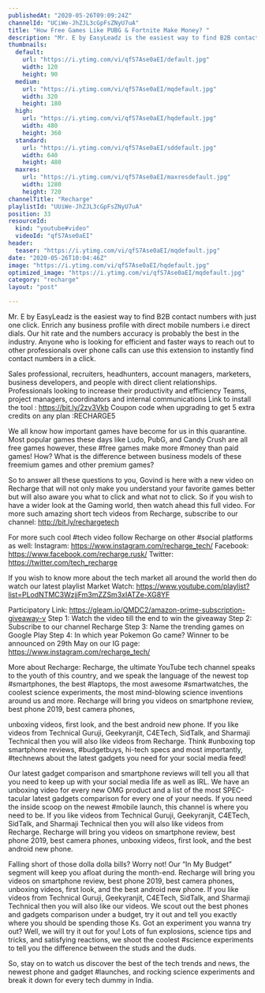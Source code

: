```yaml
---
publishedAt: "2020-05-26T09:09:24Z"
channelId: "UCiWe-JhZJL3cGpFsZNyU7uA"
title: "How Free Games Like PUBG & Fortnite Make Money? ​"
description: "Mr. E by EasyLeadz is the easiest way to find B2B contact numbers with just one click. Enrich any business profile with direct mobile numbers i.e direct dials.\nOur hit rate and the numbers accuracy is probably the best in the industry.\nAnyone who is looking for efficient and faster ways to reach out to other professionals over phone calls can use this extension to instantly find contact numbers in a click.\n\nSales professional, recruiters, headhunters, account managers, marketers, business developers, and people with direct client relationships.\nProfessionals looking to increase their productivity and efficiency\nTeams, project managers, coordinators and internal communications\nLink to install the tool : https://bit.ly/2zv3Vkb\nCoupon code when upgrading to get 5 extra credits on any plan :RECHARGE5\n\nWe all know how important games have become for us in this quarantine. Most popular games these days like Ludo, PubG, and Candy Crush are all free games however, these #free games make more #money than paid games! How? What is the difference between business models of these freemium games and other premium games?\n\nSo to answer all these questions to you, Govind is here with a new video on Recharge that will not only make you understand your favorite games better but will also aware you what to click and what not to click. So if you wish to have a wider look at the Gaming world, then watch ahead this full video. For more such amazing short tech videos from Recharge, subscribe to our channel: http://bit.ly/rechargetech\n\nFor more such cool #tech video follow Recharge on other #social platforms as well: Instagram: https://www.instagram.com/recharge_tech/ Facebook: https://www.facebook.com/recharge.rusk/ Twitter: https://twitter.com/tech_recharge\n\nIf you wish to know more about the tech market all around the world then do watch our latest playlist Market Watch: https://www.youtube.com/playlist?list=PLodNTMC3WzjjFm3mZZSm3xIATZe-XG8YF\n\nParticipatory Link: https://gleam.io/QMDC2/amazon-prime-subscription-giveaway-v\nStep 1: Watch the video till the end to win the giveaway\nStep 2: Subscribe to our channel Recharge\nStep 3: Name the trending games on Google Play\nStep 4: In which year Pokemon Go came? Winner to be announced on 29th May on our IG page: https://www.instagram.com/recharge_tech/\n\nMore about Recharge: Recharge, the ultimate YouTube tech channel speaks to the youth of this country, and we speak the language of the newest top #smartphones, the best #laptops, the most awesome #smartwatches, the coolest science experiments, the most mind-blowing science inventions around us and more. Recharge will bring you videos on smartphone review, best phone 2019, best camera phones,\n\nunboxing videos, first look, and the best android new phone. If you like videos from Technical Guruji, Geekyranjit, C4ETech, SidTalk, and Sharmaji Technical then you will also like videos from Recharge. Think #unboxing top smartphone reviews, #budgetbuys, hi-tech specs and most importantly, #technews about the latest gadgets you need for your social media feed!\n\nOur latest gadget comparison and smartphone reviews will tell you all that you need to keep up with your social media life as well as IRL. We have an unboxing video for every new OMG product and a list of the most SPEC-tacular latest gadgets comparison for every one of your needs. If you need the inside scoop on the newest #mobile launch, this channel is where you need to be. If you like videos from Technical Guruji, Geekyranjit, C4ETech, SidTalk, and Sharmaji Technical then you will also like videos from Recharge. Recharge will bring you videos on smartphone review, best phone 2019, best camera phones, unboxing videos, first look, and the best android new phone.\n\nFalling short of those dolla dolla bills? Worry not! Our “In My Budget” segment will keep you afloat during the month-end. Recharge will bring you videos on smartphone review, best phone 2019, best camera phones, unboxing videos, first look, and the best android new phone. If you like videos from Technical Guruji, Geekyranjit, C4ETech, SidTalk, and Sharmaji Technical then you will also like our videos. We scout out the best phones and gadgets comparison under a budget, try it out and tell you exactly where you should be spending those Ks. Got an experiment you wanna try out? Well, we will try it out for you! Lots of fun explosions, science tips and tricks, and satisfying reactions, we shoot the coolest #science experiments to tell you the difference between the studs and the duds.\n\nSo, stay on to watch us discover the best of the tech trends and news, the newest phone and gadget #launches, and rocking science experiments and break it down for every tech dummy in India."
thumbnails:
  default:
    url: "https://i.ytimg.com/vi/qfS7Ase0aEI/default.jpg"
    width: 120
    height: 90
  medium:
    url: "https://i.ytimg.com/vi/qfS7Ase0aEI/mqdefault.jpg"
    width: 320
    height: 180
  high:
    url: "https://i.ytimg.com/vi/qfS7Ase0aEI/hqdefault.jpg"
    width: 480
    height: 360
  standard:
    url: "https://i.ytimg.com/vi/qfS7Ase0aEI/sddefault.jpg"
    width: 640
    height: 480
  maxres:
    url: "https://i.ytimg.com/vi/qfS7Ase0aEI/maxresdefault.jpg"
    width: 1280
    height: 720
channelTitle: "Recharge"
playlistId: "UUiWe-JhZJL3cGpFsZNyU7uA"
position: 33
resourceId:
  kind: "youtube#video"
  videoId: "qfS7Ase0aEI"
header:
  teaser: "https://i.ytimg.com/vi/qfS7Ase0aEI/mqdefault.jpg"
date: "2020-05-26T10:04:46Z"
image: "https://i.ytimg.com/vi/qfS7Ase0aEI/hqdefault.jpg"
optimized_image: "https://i.ytimg.com/vi/qfS7Ase0aEI/mqdefault.jpg"
category: "recharge"
layout: "post"

---
```

Mr. E by EasyLeadz is the easiest way to find B2B contact numbers with just one click. Enrich any business profile with direct mobile numbers i.e direct dials.
Our hit rate and the numbers accuracy is probably the best in the industry.
Anyone who is looking for efficient and faster ways to reach out to other professionals over phone calls can use this extension to instantly find contact numbers in a click.

Sales professional, recruiters, headhunters, account managers, marketers, business developers, and people with direct client relationships.
Professionals looking to increase their productivity and efficiency
Teams, project managers, coordinators and internal communications
Link to install the tool : https://bit.ly/2zv3Vkb
Coupon code when upgrading to get 5 extra credits on any plan :RECHARGE5

We all know how important games have become for us in this quarantine. Most popular games these days like Ludo, PubG, and Candy Crush are all free games however, these #free games make more #money than paid games! How? What is the difference between business models of these freemium games and other premium games?

So to answer all these questions to you, Govind is here with a new video on Recharge that will not only make you understand your favorite games better but will also aware you what to click and what not to click. So if you wish to have a wider look at the Gaming world, then watch ahead this full video. For more such amazing short tech videos from Recharge, subscribe to our channel: http://bit.ly/rechargetech

For more such cool #tech video follow Recharge on other #social platforms as well: Instagram: https://www.instagram.com/recharge_tech/ Facebook: https://www.facebook.com/recharge.rusk/ Twitter: https://twitter.com/tech_recharge

If you wish to know more about the tech market all around the world then do watch our latest playlist Market Watch: https://www.youtube.com/playlist?list=PLodNTMC3WzjjFm3mZZSm3xIATZe-XG8YF

Participatory Link: https://gleam.io/QMDC2/amazon-prime-subscription-giveaway-v
Step 1: Watch the video till the end to win the giveaway
Step 2: Subscribe to our channel Recharge
Step 3: Name the trending games on Google Play
Step 4: In which year Pokemon Go came? Winner to be announced on 29th May on our IG page: https://www.instagram.com/recharge_tech/

More about Recharge: Recharge, the ultimate YouTube tech channel speaks to the youth of this country, and we speak the language of the newest top #smartphones, the best #laptops, the most awesome #smartwatches, the coolest science experiments, the most mind-blowing science inventions around us and more. Recharge will bring you videos on smartphone review, best phone 2019, best camera phones,

unboxing videos, first look, and the best android new phone. If you like videos from Technical Guruji, Geekyranjit, C4ETech, SidTalk, and Sharmaji Technical then you will also like videos from Recharge. Think #unboxing top smartphone reviews, #budgetbuys, hi-tech specs and most importantly, #technews about the latest gadgets you need for your social media feed!

Our latest gadget comparison and smartphone reviews will tell you all that you need to keep up with your social media life as well as IRL. We have an unboxing video for every new OMG product and a list of the most SPEC-tacular latest gadgets comparison for every one of your needs. If you need the inside scoop on the newest #mobile launch, this channel is where you need to be. If you like videos from Technical Guruji, Geekyranjit, C4ETech, SidTalk, and Sharmaji Technical then you will also like videos from Recharge. Recharge will bring you videos on smartphone review, best phone 2019, best camera phones, unboxing videos, first look, and the best android new phone.

Falling short of those dolla dolla bills? Worry not! Our “In My Budget” segment will keep you afloat during the month-end. Recharge will bring you videos on smartphone review, best phone 2019, best camera phones, unboxing videos, first look, and the best android new phone. If you like videos from Technical Guruji, Geekyranjit, C4ETech, SidTalk, and Sharmaji Technical then you will also like our videos. We scout out the best phones and gadgets comparison under a budget, try it out and tell you exactly where you should be spending those Ks. Got an experiment you wanna try out? Well, we will try it out for you! Lots of fun explosions, science tips and tricks, and satisfying reactions, we shoot the coolest #science experiments to tell you the difference between the studs and the duds.

So, stay on to watch us discover the best of the tech trends and news, the newest phone and gadget #launches, and rocking science experiments and break it down for every tech dummy in India.